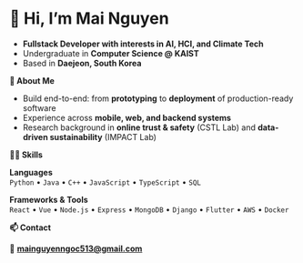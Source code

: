 # 👋 Hi, I’m Mai Nguyen  

- **Fullstack Developer with interests in AI, HCI, and Climate Tech**  
- Undergraduate in **Computer Science @ KAIST**  
- Based in **Daejeon, South Korea** 

**🚀 About Me**

- Build end-to-end: from **prototyping** to **deployment** of production-ready software  
- Experience across **mobile, web, and backend systems**  
- Research background in **online trust & safety** (CSTL Lab) and **data-driven sustainability** (IMPACT Lab)  


**🧑‍💻 Skills**

**Languages**  
`Python` • `Java` • `C++` • `JavaScript` • `TypeScript` • `SQL`  

**Frameworks & Tools**  
`React` • `Vue` • `Node.js` • `Express` • `MongoDB` • `Django` • `Flutter` • `AWS` • `Docker`  


**📫 Contact**
 
📧 **mainguyenngoc513@gmail.com**  

